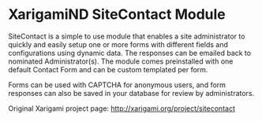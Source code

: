 # XarigamiND SiteContact Module

SiteContact is a simple to use module that enables a site administrator 
to quickly and easily setup one or more forms with different fields 
and configurations using dynamic data. The responses can be emailed back
to nominated Administrator(s). The module comes preinstalled with one
default Contact Form and can be custom templated per form.

Forms can be used with CAPTCHA for anonymous users, and form
responses can also be saved in your database for review by administrators.

Original Xarigami project page: http://xarigami.org/project/sitecontact
